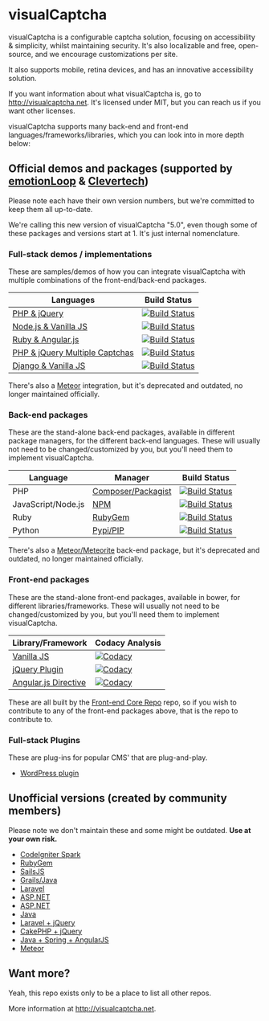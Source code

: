 # visualCaptcha

visualCaptcha is a configurable captcha solution, focusing on accessibility & simplicity, whilst maintaining security. It's also localizable and free, open-source, and we encourage customizations per site.

It also supports mobile, retina devices, and has an innovative accessibility solution.

If you want information about what visualCaptcha is, go to http://visualcaptcha.net. It's licensed under MIT, but you can reach us if you want other licenses.

visualCaptcha supports many back-end and front-end languages/frameworks/libraries, which you can look into in more depth below:

## Official demos and packages (supported by [emotionLoop](http://emotionloop.com) & [Clevertech](http://www.clevertech.biz))

Please note each have their own version numbers, but we're committed to keep them all up-to-date.

We're calling this new version of visualCaptcha "5.0", even though some of these packages and versions start at 1. It's just internal nomenclature.

### Full-stack demos / implementations

These are samples/demos of how you can integrate visualCaptcha with multiple combinations of the front-end/back-end packages.

| Languages | Build Status |
|-----------|--------------|
|[PHP & jQuery](https://github.com/emotionLoop/visualCaptcha-PHP)|[![Build Status](https://travis-ci.org/emotionLoop/visualCaptcha-PHP.svg?flat=true&branch=master)](https://travis-ci.org/emotionLoop/visualCaptcha-PHP)|
|[Node.js & Vanilla JS](https://github.com/emotionLoop/visualCaptcha-node)|[![Build Status](https://travis-ci.org/emotionLoop/visualCaptcha-node.svg?flat=true&branch=master)](https://travis-ci.org/emotionLoop/visualCaptcha-node)|
|[Ruby & Angular.js](https://github.com/emotionLoop/visualCaptcha-ruby)|[![Build Status](https://travis-ci.org/emotionLoop/visualCaptcha-ruby.svg?flat=true&branch=master)](https://travis-ci.org/emotionLoop/visualCaptcha-ruby)|
|[PHP & jQuery Multiple Captchas](https://github.com/emotionLoop/visualCaptcha-multiple)|[![Build Status](https://travis-ci.org/emotionLoop/visualCaptcha-multiple.svg?flat=true&branch=master)](https://travis-ci.org/emotionLoop/visualCaptcha-multiple)|
|[Django & Vanilla JS](https://github.com/emotionLoop/visualCaptcha-django)|[![Build Status](https://travis-ci.org/emotionLoop/visualCaptcha-django.svg?flat=true&branch=master)](https://travis-ci.org/emotionLoop/visualCaptcha-django)|
  
There's also a [Meteor](https://github.com/emotionLoop/visualCaptcha-meteor) integration, but it's deprecated and outdated, no longer maintained officially.

### Back-end packages

These are the stand-alone back-end packages, available in different package managers, for the different back-end languages. These will usually not need to be changed/customized by you, but you'll need them to implement visualCaptcha.

| Language | Manager | Build Status |
|----------|---------|--------------|
|PHP|[Composer/Packagist](https://github.com/emotionLoop/visualCaptcha-packagist)|[![Build Status](https://travis-ci.org/emotionLoop/visualCaptcha-packagist.svg?flat=true&branch=master)](https://travis-ci.org/emotionLoop/visualCaptcha-packagist)|
|JavaScript/Node.js|[NPM](https://github.com/emotionLoop/visualCaptcha-npm)|[![Build Status](https://travis-ci.org/emotionLoop/visualCaptcha-npm.svg?flat=true&branch=master)](https://travis-ci.org/emotionLoop/visualCaptcha-npm)|
|Ruby|[RubyGem](https://github.com/emotionLoop/visualCaptcha-rubyGem)|[![Build Status](https://travis-ci.org/emotionLoop/visualCaptcha-rubyGem.svg?flat=true&branch=master)](https://travis-ci.org/emotionLoop/visualCaptcha-rubyGem)|
|Python|[Pypi/PIP](https://github.com/emotionLoop/visualCaptcha-python)|[![Build Status](https://travis-ci.org/emotionLoop/visualCaptcha-python.svg?flat=true&branch=master)](https://travis-ci.org/emotionLoop/visualCaptcha-python)|

There's also a [Meteor/Meteorite](https://github.com/emotionLoop/visualCaptcha-meteorite) back-end package, but it's deprecated and outdated, no longer maintained officially.

### Front-end packages

These are the stand-alone front-end packages, available in bower, for different libraries/frameworks. These will usually not need to be changed/customized by you, but you'll need them to implement visualCaptcha.

| Library/Framework | Codacy Analysis |
|-------------------|-----------------|
|[Vanilla JS](https://github.com/emotionLoop/visualCaptcha-frontend-vanilla)|[![Codacy](https://www.codacy.com/project/badge/88cb7475c513459296ef47f479c59dee)](https://www.codacy.com/app/bruno-bernardino/visualCaptcha-frontend-vanilla)|
|[jQuery Plugin](https://github.com/emotionLoop/visualCaptcha-frontend-jquery)|[![Codacy](https://www.codacy.com/project/badge/7ae382cdb96d4a25b6cdceb9bf85d265)](https://www.codacy.com/app/bruno-bernardino/visualCaptcha-frontend-jquery)|
|[Angular.js Directive](https://github.com/emotionLoop/visualCaptcha-frontend-angular)|[![Codacy](https://www.codacy.com/project/badge/c0511ed25fa4454fa1757ac241ddab2b)](https://www.codacy.com/app/bruno-bernardino/visualCaptcha-frontend-angular)|

These are all built by the [Front-end Core Repo](https://github.com/emotionLoop/visualCaptcha-frontend-core) repo, so if you wish to contribute to any of the front-end packages above, that is the repo to contribute to.

### Full-stack Plugins

These are plug-ins for popular CMS' that are plug-and-play.

- [WordPress plugin](https://github.com/emotionLoop/visualCaptcha-WordPress)

## Unofficial versions (created by community members)

Please note we don't maintain these and some might be outdated. **Use at your own risk.**

- [CodeIgniter Spark](https://github.com/montch/visualcaptcha-spark)
- [RubyGem](https://github.com/kimenye/visualcaptcha)
- [SailsJS](https://github.com/kavuri/sailsjs-visualcaptcha)
- [Grails/Java](https://github.com/matthew-b-payne/visualCaptcha-Grails)
- [Laravel](https://github.com/Metrakit/VisualCaptcha-Laravel)
- [ASP.NET](https://github.com/lukeautry/visualCaptcha-aspnet)
- [ASP.NET](https://github.com/terabytenz/VisualCaptcha.Net)
- [Java](https://github.com/bdotzour/visualCaptcha-java)
- [Laravel + jQuery](https://github.com/hugocabral/visualCaptcha-Laravel-jQuery)
- [CakePHP + jQuery](https://github.com/hashmode/VisualCaptcha-Cakephp-Plugin)
- [Java + Spring + AngularJS](https://github.com/tillkuhn/visualCaptcha-java-rest)
- [Meteor](https://github.com/andi-bute/captcha-meteor)

## Want more?

Yeah, this repo exists only to be a place to list all other repos.

More information at http://visualcaptcha.net.

